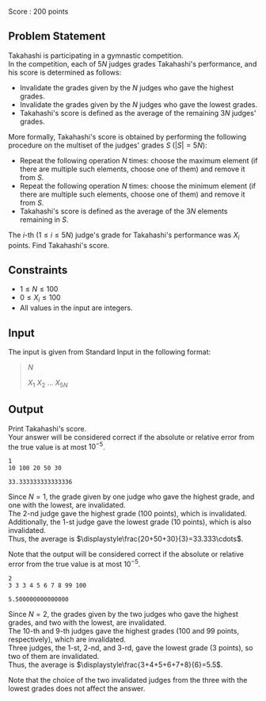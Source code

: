 Score : $200$ points

## Problem Statement

Takahashi is participating in a gymnastic competition.<br>
In the competition, each of $5N$ judges grades Takahashi's performance, and his score is determined as follows:

- Invalidate the grades given by the $N$ judges who gave the highest grades.
- Invalidate the grades given by the $N$ judges who gave the lowest grades.
- Takahashi's score is defined as the average of the remaining $3N$ judges' grades.

More formally, Takahashi's score is obtained by performing the following procedure on the multiset of the judges' grades $S$ ($|S|=5N$):

- Repeat the following operation $N$ times: choose the maximum element (if there are multiple such elements, choose one of them) and remove it from $S$.
- Repeat the following operation $N$ times: choose the minimum element (if there are multiple such elements, choose one of them) and remove it from $S$.
- Takahashi's score is defined as the average of the $3N$ elements remaining in $S$.

The $i$-th $(1\leq i\leq 5N)$ judge's grade for Takahashi's performance was $X_i$ points.
Find Takahashi's score.

## Constraints

- $1\leq N\leq 100$
- $0\leq X_i\leq 100$
- All values in the input are integers.

## Input

The input is given from Standard Input in the following format:

> $N$
> 
> $X_1$ $X_2$ $\ldots$ $X_{5N}$

## Output

Print Takahashi's score.<br>
Your answer will be considered correct if the absolute or relative error from the true value is at most $10^{-5}$.

```input1
1
10 100 20 50 30
```

```output1
33.333333333333336
```

Since $N=1$, the grade given by one judge who gave the highest grade, and one with the lowest, are invalidated.<br>
The $2$-nd judge gave the highest grade ($100$ points), which is invalidated.<br>
Additionally, the $1$-st judge gave the lowest grade ($10$ points), which is also invalidated.<br>
Thus, the average is $\displaystyle\frac{20+50+30}{3}=33.333\cdots$.

Note that the output will be considered correct if the absolute or relative error from the true value is at most $10^{-5}$.

```input2
2
3 3 3 4 5 6 7 8 99 100
```

```output2
5.500000000000000
```

Since $N=2$, the grades given by the two judges who gave the highest grades, and two with the lowest, are invalidated.<br>
The $10$-th and $9$-th judges gave the highest grades ($100$ and $99$ points, respectively), which are invalidated.<br>
Three judges, the $1$-st, $2$-nd, and $3$-rd, gave the lowest grade ($3$ points), so two of them are invalidated.<br>
Thus, the average is $\displaystyle\frac{3+4+5+6+7+8}{6}=5.5$.

Note that the choice of the two invalidated judges from the three with the lowest grades does not affect the answer.